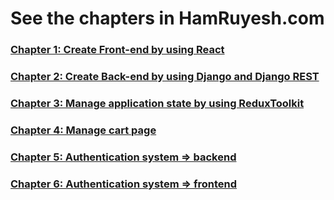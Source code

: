# See the chapters in HamRuyesh.com

### [Chapter 1: Create Front-end by using React]()

### [Chapter 2: Create Back-end by using Django and Django REST]()

### [Chapter 3: Manage application state by using ReduxToolkit]()

### [Chapter 4: Manage cart page]()

### [Chapter 5: Authentication system => backend]()

### [Chapter 6: Authentication system => frontend]()
